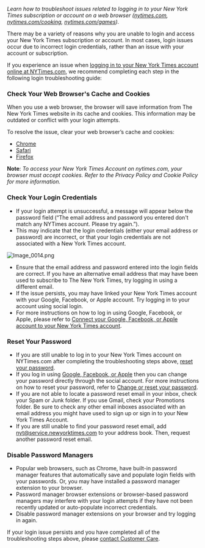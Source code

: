 _Learn how to troubleshoot issues related to logging in to your New York Times subscription or account on a web browser (_[_nytimes.com_](http://nytimes.com)_,_ [_nytimes.com/cooking_](http://nytimes.com/cooking)_,_ [_nytimes.com/games_](http://nytimes.com/games)_)._

There may be a variety of reasons why you are unable to login and access your New York Times subscription or account. In most cases, login issues occur due to incorrect login credentials, rather than an issue with your account or subscription.

If you experience an issue when [logging in to your New York Times account online at NYTimes.com](https://help.nytimes.com/hc/en-us/articles/115010905707), we recommend completing each step in the following login troubleshooting guide:

### Check Your Web Browser's Cache and Cookies

When you use a web browser, the browser will save information from The New York Times website in its cache and cookies. This information may be outdated or conflict with your login attempts.

To resolve the issue, clear your web browser’s cache and cookies:

- [Chrome](https://support.google.com/accounts/answer/32050)
- [Safari](https://support.apple.com/guide/safari/clear-your-browsing-history-sfri47acf5d6/mac)
- [Firefox](https://support.mozilla.org/en-US/kb/how-clear-firefox-cache)

**Note**: _To access your New York Times Account on nytimes.com, your browser must accept cookies. Refer to the Privacy Policy and Cookie Policy for more information._

### Check Your Login Credentials

- If your login attempt is unsuccessful, a message will appear below the password field (“The email address and password you entered don't match any NYTimes account. Please try again.”).
- This may indicate that the login credentials (either your email address or password) are incorrect, or that your login credentials are not associated with a New York Times account.

![Image_0014.png](https://help.nytimes.com/hc/article_attachments/6059345187860/Image_0014.png)

- Ensure that the email address and password entered into the login fields are correct. If you have an alternative email address that may have been used to subscribe to The New York Times, try logging in using a different email.
- If the issue persists, you may have linked your New York Times account with your Google, Facebook, or Apple account. Try logging in to your account using social login.
- For more instructions on how to log in using Google, Facebook, or Apple, please refer to [Connect your Google, Facebook, or Apple account to your New York Times account](https://help.nytimes.com/hc/en-us/articles/115014887628-Social-login).

### Reset Your Password

- If you are still unable to log in to your New York Times account on NYTimes.com after completing the troubleshooting steps above, [reset your password](http://nytimes.com/forgot).
- If you log in using [Google, Facebook, or Apple](https://help.nytimes.com/hc/en-us/articles/115014887628-Connect-to-your-Google-Facebook-or-Apple-account-to-your-New-York-Times-Account-) then you can change your password directly through the social account. For more instructions on how to reset your password, refer to [Change or reset your password](https://help.nytimes.com/hc/en-us/articles/360052335791-Change-or-reset-your-password).
- If you are not able to locate a password reset email in your inbox, check your Spam or Junk folder. If you use Gmail, check your Promotions folder. Be sure to check any other email inboxes associated with an email address you might have used to sign up or sign in to your New York Times Account.
- If you are still unable to find your password reset email, add [nyt@service.newyorktimes.com](mailto:nyt@service.newyorktimes.com) to your address book. Then, request another password reset email.

### Disable Password Managers

- Popular web browsers, such as Chrome, have built-in password manager features that automatically save and populate login fields with your passwords. Or, you may have installed a password manager extension to your browser.
- Password manager browser extensions or browser-based password managers may interfere with your login attempts if they have not been recently updated or auto-populate incorrect credentials.
- Disable password manager extensions on your browser and try logging in again.

If your login issue persists and you have completed all of the troubleshooting steps above, please [contact Customer Care](https://help.nytimes.com/hc/en-us/articles/115015385887-Contact-Us#care).

